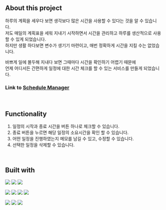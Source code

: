 ## About this project

하루의 계획을 세우다 보면 생각보다 많은 시간을 사용할 수 있다는 것을 알 수 있습니다.<br>
저도 매일의 계획표을 세워 지내기 시작하면서 시간을 관리하고 하루를 생산적으로 사용할 수 있게 되었습니다. <br>
하지만 생활 하다보면 변수가 생기기 마련이고, 매번 정확하게 시간을 지킬 수는 없었습니다. <br>

바쁘게 일에 몰두해 지내다 보면 그때마다 시간을 확인하기 어렵기 때문에 <br>
언제 어디서든 간편하게 일정에 대한 시간 체크를 할 수 있는 서비스를 만들게 되었습니다.

### Link to [Schedule Manager](http://35.230.6.124)

<br>
  
## Functionality

1. 일정의 시작과 종료 시간을 버튼 하나로 체크할 수 있습니다.
2. 종료 버튼을 누르면 해당 일정의 소요시간을 확인 할 수 있습니다.
3. 어떤 일정을 진행하였는지 메모를 남길 수 있고, 수정할 수 있습니다.
4. 선택한 일정을 삭제할 수 있습니다.

<br>

## Built with

<p>
  <img src="https://img.shields.io/badge/React-black?style=for-the-badge&logo=react&logoColor=61DAFB"/>
  <img src="https://img.shields.io/badge/Javascript-F7DF1E?style=for-the-badge&logo=javascript&logoColor=black"/>
  <img src="https://img.shields.io/badge/styled component-DB7093?style=for-the-badge&logo=styledcomponents&logoColor=white"/>
</p>
<p>
  <img src="https://img.shields.io/badge/Go-00ADD8?style=for-the-badge&logo=go&logoColor=black"/>
  <img src="https://img.shields.io/badge/Gin-13448F?style=for-the-badge&logo=&logoColor=black"/>
  <img src="https://img.shields.io/badge/gorm-26689A?style=for-the-badge&logo=&logoColor=white"/>
  <img src="https://img.shields.io/badge/postgresql-4169E1?style=for-the-badge&logo=postgresql&logoColor=white"/>
</p>
<p>
   <img src="https://img.shields.io/badge/google compute engine-4285F4?style=for-the-badge&logo=googlecloud&logoColor=white"/>
   <img src="https://img.shields.io/badge/nginx-009639?style=for-the-badge&logo=nginx&logoColor=white"/>
   <img src="https://img.shields.io/badge/docker-2496ED?style=for-the-badge&logo=docker&logoColor=white"/>

</p>

